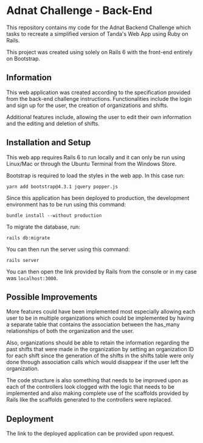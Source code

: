 # Adnat Challenge - Back-End

This repository contains my code for the Adnat Backend Challenge which tasks to recreate a simplified version of Tanda's Web App using Ruby on Rails.

This project was created using solely on Rails 6 with the front-end entirely on Bootstrap.

## Information

This web application was created according to the specification provided from the back-end challenge instructions. Functionalities include the login and sign up for the user, the creation of organizations and shifts. 

Additional features include, allowing the user to edit their own information and the editing and deletion of shifts.

## Installation and Setup

This web app requires Rails 6 to run locally and it can only be run using Linux/Mac or through the Ubuntu Terminal from the Windows Store.

Bootstrap is required to load the styles in the web app. In this case run:

`yarn add bootstrap@4.3.1 jquery popper.js`

Since this application has been deployed to production, the development environment has to be run using this command:

`bundle install --without production`

To migrate the database, run:

`rails db:migrate`

You can then run the server using this command:

`rails server`

You can then open the link provided by Rails from the console or in my case was `localhost:3000`.

## Possible Improvements

More features could have been implemented most especially allowing each user to be in multiple organizations which could be implemented by having a separate table that contains the association between the has_many relationships of both the organization and the user.

Also, organizations should be able to retain the information regarding the past shifts that were made in the organization by setting an organization ID for each shift since the generation of the shifts in the shifts table were only done through association calls which would disappear if the user left the organization.

The code structure is also something that needs to be improved upon as each of the controllers look clogged with the logic that needs to be implemented and also making complete use of the scaffolds provided by Rails like the scaffolds generated to the controllers were replaced.

## Deployment

The link to the deployed application can be provided upon request.